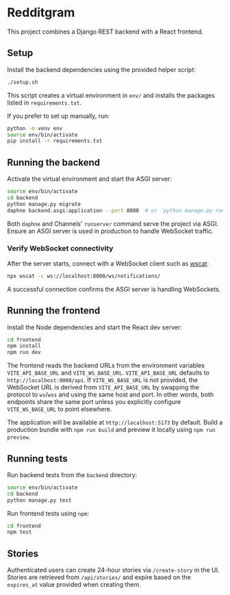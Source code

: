 # Redditgram

This project combines a Django REST backend with a React frontend.

## Setup
Install the backend dependencies using the provided helper script:

```bash
./setup.sh
```

This script creates a virtual environment in `env/` and installs the packages
listed in `requirements.txt`.

If you prefer to set up manually, run:

```bash
python -m venv env
source env/bin/activate
pip install -r requirements.txt
```

## Running the backend

Activate the virtual environment and start the ASGI server:

```bash
source env/bin/activate
cd backend
python manage.py migrate
daphne backend.asgi:application --port 8000  # or `python manage.py runserver`
```

Both `daphne` and Channels' `runserver` command serve the project via ASGI.
Ensure an ASGI server is used in production to handle WebSocket traffic.

### Verify WebSocket connectivity

After the server starts, connect with a WebSocket client such as
[wscat](https://github.com/websockets/wscat):

```bash
npx wscat -c ws://localhost:8000/ws/notifications/
```

A successful connection confirms the ASGI server is handling WebSockets.

## Running the frontend

Install the Node dependencies and start the React dev server:

```bash
cd frontend
npm install
npm run dev
```

The frontend reads the backend URLs from the environment variables
`VITE_API_BASE_URL` and `VITE_WS_BASE_URL`. `VITE_API_BASE_URL` defaults to
`http://localhost:9000/api`. If `VITE_WS_BASE_URL` is not provided, the
WebSocket URL is derived from `VITE_API_BASE_URL` by swapping the protocol to
`ws`/`wss` and using the same host and port. In other words, both endpoints
share the same port unless you explicitly configure `VITE_WS_BASE_URL` to point
elsewhere.

The application will be available at `http://localhost:5173` by default. Build a
production bundle with `npm run build` and preview it locally using `npm run preview`.

## Running tests

Run backend tests from the `backend` directory:

```bash
source env/bin/activate
cd backend
python manage.py test
```

Run frontend tests using `npm`:

```bash
cd frontend
npm test
```

## Stories

Authenticated users can create 24-hour stories via `/create-story` in the UI. Stories are retrieved from `/api/stories/` and expire based on the `expires_at` value provided when creating them.
